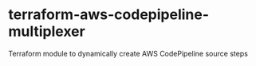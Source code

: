 # terraform-aws-codepipeline-multiplexer
Terraform module to dynamically create AWS CodePipeline source steps
